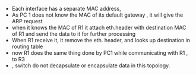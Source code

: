 
- Each interface has a separate MAC address, 
- As PC 1 does not know the MAC of its default  gateway , it will give the ARP request
- when it knows the MAC of R1 it attach eth.header with destination MAC of R1 and send the data to it for further processing
- When R1 receive it, it remove the eth. header, and looks up destination in routing table
- now R1 does the same thing done by PC1 while communicating with R1 , to R3
- , switch do not decapsulate or encapsulate data in this topology.